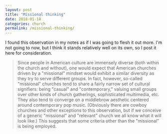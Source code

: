 ```yaml
---
layout: post
title: "Missional thinking"
date: 2018-01-18
categories: church
permalink: /missional-thinking/
---
```


I found this observation in my notes as if I was going to flesh it out more. I'm not going to now, but I think it stands relatively well on its own, so I post it here for consideration.

> Since people in American culture are immensely diverse (both within the church and without), one would expect that American churches driven by a "missional" mindset would exhibit a similar diversity as they try to serve different groups. In fact, however, so-called "missional" churches tend to share a fairly narrow set of cultural signifiers: being "casual" and "contemporary," valuing small groups over other kinds of church gatherings, sophisticated multimedia, etc. They also tend to converge on a middlebrow aesthetic centered around contemporary pop music. (Obviously there are cowboy churches and other exceptions to this observation, but if we conceive of a generic "missional" and "relevant" church we all know what it will look like.) This suggests that some criteria other than the "missional" is being employed. 